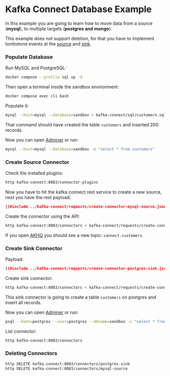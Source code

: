 # Kafka Connect Database Example

In this example you are going to learn how to move data from a source (**mysql**),
to multiple targets (**postgres and mongo**).

<div class="warning">

This example does not support deletion, for that you have to implement tombstone events at the [source](https://debezium.io/documentation/reference/connectors/postgresql.html#postgresql-tombstone-events) and [sink](https://docs.confluent.io/kafka-connect-jdbc/current/sink-connector/index.html#jdbc-sink-delete-mode).

</div>


### Populate Database

Run MySQL and PostgreSQL:

```bash
docker compose --profile sql up -d
```

Then open a terminal inside the sandbox environment:

```bash
docker compose exec cli bash
```

Populate it:

```bash
mysql --host=mysql --database=sandbox < kafka-connect/sql/customers.sql
```

That command should have created the table `customers` and inserted 200 records.

Now you can open [Adminer](http://localhost:9090) or run:

```bash
mysql --host=mysql --database=sandbox -e "select * from customers"
```

### Create Source Connector

Check the installed plugins:

```bash
http kafka-connect:8083/connector-plugins
```

Now you have to hit the kafka connect rest service to create a new source, next you have the rest payload:

```json
{{#include ../kafka-connect/requests/create-connector-mysql-source.json}}
```

Create the connector using the API:

```bash
http kafka-connect:8083/connectors < kafka-connect/requests/create-connector-mysql-source.json
```

If you open [AKHQ](http://localhost:8080) you should see a new topic: `connect.customers`.

### Create Sink Connector

Payload:

```json
{{#include ../kafka-connect/requests/create-connector-postgres-sink.json}}
```

Create sink connector:

```bash
http kafka-connect:8083/connectors < kafka-connect/requests/create-connector-postgres-sink.json
```

This sink connector is going to create a table `customers` on postgres and insert all records.

Now you can open [Adminer](http://localhost:9090) or run:

```bash
psql --host=postgres --user=postgres --dbname=sandbox -c "select * from customers"
```

List connector:

```bash
http kafka-connect:8083/connectors
```

### Deleting Connectors

```bash
http DELETE kafka-connect:8083/connectors/postgres-sink
http DELETE kafka-connect:8083/connectors/mysql-source
```